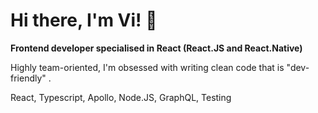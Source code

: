 ### 
<h1>Hi there, I'm Vi! 👋</h1>

<strong/>Frontend developer specialised in React (React.JS and React.Native)</strong>

Highly team-oriented, I'm obsessed with writing clean code that is "dev-friendly" .

React, Typescript, Apollo, Node.JS, GraphQL, Testing


<!--
**vihong/vihong** is a ✨ _special_ ✨ repository because its `README.md` (this file) appears on your GitHub profile.

Here are some ideas to get you started:

- 🔭 I’m currently working on ...
- 🌱 I’m currently learning ...
- 👯 I’m looking to collaborate on ...
- 🤔 I’m looking for help with ...
- 💬 Ask me about ...
- 📫 How to reach me: ...
- 😄 Pronouns: ...
- ⚡ Fun fact: ...
-->
